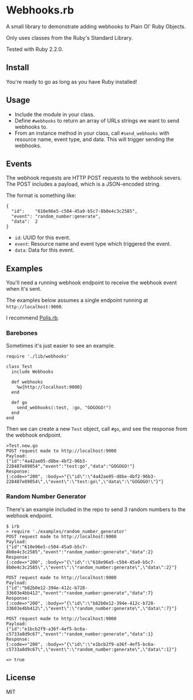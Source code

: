 # Webhooks.rb

A small library to demonstrate adding webhooks to Plain Ol' Ruby Objects.

Only uses classes from the Ruby's Standard Library.

Tested with Ruby 2.2.0.

## Install

You're ready to go as long as you have Ruby installed!

## Usage

- Include the module in your class.
- Define `#webhooks` to return an array of URLs strings we want to send
  webhooks to.
- From an instance method in your class, call `#send_webhooks` with resource
  name, event type, and data. This will trigger sending the webhooks.

## Events

The webhook requests are HTTP POST requests to the webhook severs. The POST
includes a payload, which is a JSON-encoded string.

The format is something like:

```
{
  "id":    "610e96e5-c504-45a9-b5c7-8b0e4c3c2585",
  "event": "random_number:generate",
  "data":  2
}
```

- `id`: UUID for this event.
- `event`: Resource name and event type which triggered the event.
- `data`: Data for this event.

## Examples

You'll need a running webhook endpoint to receive the webhook event when it's
sent.

The examples below assumes a single endpoint running at `http://localhost:9000`.

I recommend [Polis.rb](https://github.com/kyletolle/polis.rb).

### Barebones

Sometimes it's just easier to see an example.

```
require './lib/webhooks'

class Test
  include Webhooks

  def webhooks
    %w{http://localhost:9000}
  end

  def go
    send_webhooks(:test, :go, "GOGOGO!")
  end
end
```

Then we can create a new `Test` object, call `#go`, and see the response from
the webhook endpoint.

```
>Test.new.go
POST request made to http://localhost:9000
Payload:
{"id":"4a42ae05-d8be-4bf2-96b3-228487e89054","event":"test:go","data":"GOGOGO!"}
Response:
{:code=>"200", :body=>"{\"id\":\"4a42ae05-d8be-4bf2-96b3-228487e89054\",\"event\":\"test:go\",\"data\":\"GOGOGO!\"}"}

```

### Random Number Generator

There's an example included in the repo to send 3 random numbers to the
webhook endpoint.

```
$ irb
> require './examples/random_number_generator'
POST request made to http://localhost:9000
Payload:
{"id":"610e96e5-c504-45a9-b5c7-8b0e4c3c2585","event":"random_number:generate","data":2}
Response:
{:code=>"200", :body=>"{\"id\":\"610e96e5-c504-45a9-b5c7-8b0e4c3c2585\",\"event\":\"random_number:generate\",\"data\":2}"}

POST request made to http://localhost:9000
Payload:
{"id":"b82b0e12-394e-412c-b728-33603e4bb412","event":"random_number:generate","data":7}
Response:
{:code=>"200", :body=>"{\"id\":\"b82b0e12-394e-412c-b728-33603e4bb412\",\"event\":\"random_number:generate\",\"data\":7}"}

POST request made to http://localhost:9000
Payload:
{"id":"e1bcb2f9-a36f-4ef5-bc6a-c5733a8d9c67","event":"random_number:generate","data":1}
Response:
{:code=>"200", :body=>"{\"id\":\"e1bcb2f9-a36f-4ef5-bc6a-c5733a8d9c67\",\"event\":\"random_number:generate\",\"data\":1}"}

=> true
```

## License

MIT

